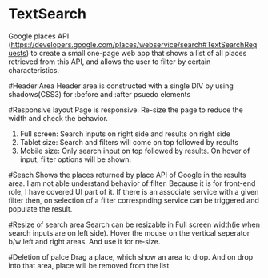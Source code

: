 # TextSearch
Google places API (https://developers.google.com/places/webservice/search#TextSearchRequests) to create a small one-page web app that shows a list of all places retrieved from this API, and allows the user to filter by certain characteristics.

#Header Area
Header area is constructed with a single DIV by using shadows(CSS3) for :before and :after psuedo elements

#Responsive layout
Page is responsive. Re-size the page to reduce the width and check the behavior.
1. Full screen: Search inputs on right side and results on right side
2. Tablet size: Search and filters will come on top followed by results
3. Mobile size: Only search input on top followed by results. On hover of input, filter options will be shown.

#Seach
Shows the places returned by place API of Google in the results area.
I am not able understand behavior of filter. Because it is for front-end role, I have covered UI part of it. If there is an associate service with a given filter then, on selection of a filter correspnding service can be triggered and populate the result.

#Resize of search area
Search can be resizable in Full screen width(ie when search inputs are on left side). Hover the mouse on the vertical seperator b/w left and right areas. And use it for re-size.

#Deletion of palce
Drag a place, which show an area to drop. And on drop into that area, place will be removed from the list.
